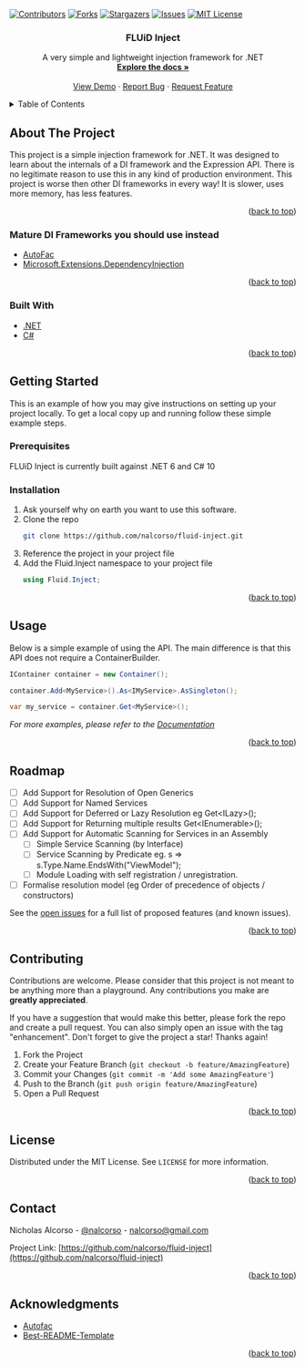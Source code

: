 <div id="top"></div>

<!-- PROJECT SHIELDS -->
[![Contributors][contributors-shield]][contributors-url]
[![Forks][forks-shield]][forks-url]
[![Stargazers][stars-shield]][stars-url]
[![Issues][issues-shield]][issues-url]
[![MIT License][license-shield]][license-url]

<!-- PROJECT LOGO -->
<!--
<br />
<div align="center">
  <a href="https://github.com/nalcorso/fluid-inject">
    <img src="images/logo.png" alt="Logo" width="80" height="80">
  </a>
-->

<h3 align="center">FLUiD Inject</h3>

<p style="text-align: center">
    A very simple and lightweight injection framework for .NET
    <br />
    <a href="https://github.com/nalcorso/fluid-inject"><strong>Explore the docs »</strong></a>
    <br />
    <br />
    <a href="https://github.com/nalcorso/fluid-inject">View Demo</a>
    ·
    <a href="https://github.com/nalcorso/fluid-inject/issues">Report Bug</a>
    ·
    <a href="https://github.com/nalcorso/fluid-inject/issues">Request Feature</a>
</p>

<!--TABLE OF CONTENTS -->
<details>
  <summary>Table of Contents</summary>
  <ol>
    <li>
      <a href="#about-the-project">About The Project</a>
      <ul>
        <li><a href="#alternative-projects">Alternative Projects</a></li>
        <li><a href="#built-with">Built With</a></li>
      </ul>
    </li>
    <li>
      <a href="#getting-started">Getting Started</a>
      <ul>
        <li><a href="#prerequisites">Prerequisites</a></li>
        <li><a href="#installation">Installation</a></li>
      </ul>
    </li>
    <li><a href="#usage">Usage</a></li>
    <li><a href="#roadmap">Roadmap</a></li>
    <li><a href="#contributing">Contributing</a></li>
    <li><a href="#license">License</a></li>
    <li><a href="#contact">Contact</a></li>
    <li><a href="#acknowledgments">Acknowledgments</a></li>
  </ol>
</details>


<!-- ABOUT THE PROJECT -->
## About The Project
<!--
[![Product Name Screen Shot][product-screenshot]](https://example.com)
-->
This project is a simple injection framework for .NET. It was designed to learn about the internals of a DI framework and the Expression API.
There is no legitimate reason to use this in any kind of production environment. This project is worse then other DI frameworks in every way!
It is slower, uses more memory, has less features.

<p style="text-align: right">(<a href="#top">back to top</a>)</p>

### Mature DI Frameworks you should use instead
* [AutoFac](https://autofac.org)
* [Microsoft.Extensions.DependencyInjection](https://dotnet.microsoft.com/en-us/)

<p style="text-align: right">(<a href="#top">back to top</a>)</p>

### Built With

* [.NET](https://dotnet.microsoft.com/en-us/)
* [C#](https://docs.microsoft.com/en-us/dotnet/csharp/)

<p style="text-align: right">(<a href="#top">back to top</a>)</p>

## Getting Started

This is an example of how you may give instructions on setting up your project locally.
To get a local copy up and running follow these simple example steps.

### Prerequisites

FLUiD Inject is currently built against .NET 6 and C# 10

### Installation

1. Ask yourself why on earth you want to use this software.
2. Clone the repo
   ```sh
   git clone https://github.com/nalcorso/fluid-inject.git
   ```
3. Reference the project in your project file
4. Add the Fluid.Inject namespace to your project file
   ```csharp
   using Fluid.Inject;
   ```

<p style="text-align: right">(<a href="#top">back to top</a>)</p>


<!-- USAGE EXAMPLES -->
## Usage

Below is a simple example of using the API. The main difference is that this API does not require a ContainerBuilder.
```csharp
IContainer container = new Container();

container.Add<MyService>().As<IMyService>.AsSingleton();

var my_service = container.Get<MyService>();
```

_For more examples, please refer to the [Documentation](https://example.com)_

<p style="text-align: right">(<a href="#top">back to top</a>)</p>


<!-- ROADMAP -->
## Roadmap

- [ ] Add Support for Resolution of Open Generics
- [ ] Add Support for Named Services
- [ ] Add Support for Deferred or Lazy Resolution eg Get<ILazy<MyService>>();
- [ ] Add Support for Returning multiple results Get<IEnumerable<ICommand>>();
- [ ] Add Support for Automatic Scanning for Services in an Assembly
    - [ ] Simple Service Scanning (by Interface)
    - [ ] Service Scanning by Predicate eg. s => s.Type.Name.EndsWith("ViewModel");
    - [ ] Module Loading with self registration / unregistration.
- [ ] Formalise resolution model (eg Order of precedence of objects / constructors)

See the [open issues](https://github.com/nalcorso/fluid-inject/issues) for a full list of proposed features (and known issues).

<p style="text-align: right">(<a href="#top">back to top</a>)</p>

<!-- CONTRIBUTING -->
## Contributing

Contributions are welcome. Please consider that this project is not meant to be anything more than a playground. Any contributions you make are **greatly appreciated**.

If you have a suggestion that would make this better, please fork the repo and create a pull request. You can also simply open an issue with the tag "enhancement".
Don't forget to give the project a star! Thanks again!

1. Fork the Project
2. Create your Feature Branch (`git checkout -b feature/AmazingFeature`)
3. Commit your Changes (`git commit -m 'Add some AmazingFeature'`)
4. Push to the Branch (`git push origin feature/AmazingFeature`)
5. Open a Pull Request

<p style="text-align: right">(<a href="#top">back to top</a>)</p>


<!-- LICENSE -->
## License

Distributed under the MIT License. See `LICENSE` for more information.

<p style="text-align: right">(<a href="#top">back to top</a>)</p>


<!-- CONTACT -->
## Contact

Nicholas Alcorso - [@nalcorso](https://twitter.com/nalcorso) - nalcorso@gmail.com

Project Link: [https://github.com/nalcorso/fluid-inject](https://github.com/nalcorso/fluid-inject)

<p style="text-align: right">(<a href="#top">back to top</a>)</p>


<!-- ACKNOWLEDGMENTS -->
## Acknowledgments

* [Autofac](https://autofac.org)
* [Best-README-Template](https://github.com/othneildrew/Best-README-Template)

<p style="text-align: right">(<a href="#top">back to top</a>)</p>


<!-- MARKDOWN LINKS & IMAGES -->
<!-- https://www.markdownguide.org/basic-syntax/#reference-style-links -->
[contributors-shield]: https://img.shields.io/github/contributors/nalcorso/fluid-inject.svg?style=for-the-badge
[contributors-url]: https://github.com/nalcorso/fluid-inject/graphs/contributors
[forks-shield]: https://img.shields.io/github/forks/nalcorso/fluid-inject.svg?style=for-the-badge
[forks-url]: https://github.com/nalcorso/fluid-inject/network/members
[stars-shield]: https://img.shields.io/github/stars/nalcorso/fluid-inject.svg?style=for-the-badge
[stars-url]: https://github.com/nalcorso/fluid-inject/stargazers
[issues-shield]: https://img.shields.io/github/issues/nalcorso/fluid-inject.svg?style=for-the-badge
[issues-url]: https://github.com/nalcorso/fluid-inject/issues
[license-shield]: https://img.shields.io/github/license/nalcorso/fluid-inject.svg?style=for-the-badge
[license-url]: https://github.com/nalcorso/fluid-inject/blob/master/LICENSE.txt